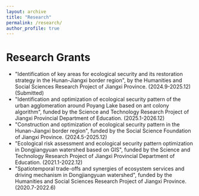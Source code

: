 ```yaml
---
layout: archive
title: "Research"
permalink: /research/
author_profile: true
---
```


Research Grants
=====
* "Identification of key areas for ecological security and its restoration strategy in the Hunan-Jiangxi border region", by the Humanities and Social Sciences Research Project of Jiangxi Province. (2024.9-2025.12) (Submitted)
* "Identification and optimization of ecological security pattern of the urban agglomeration around Poyang Lake based on ant colony algorithm", funded by the Science and Technology Research Project of Jiangxi Provincial Department of Education. (2025.1-2026.12)
* "Construction and optimization of ecological security pattern in the Hunan-Jiangxi border region", funded by the Social Science Foundation of Jiangxi Province. (2024.5-2025.12)
* "Ecological risk assessment and ecological security pattern optimization in Dongjiangyuan watershed based on GIS", funded by the Science and Technology Research Project of Jiangxi Provincial Department of Education. (2021.1-2022.12)
* "Spatiotemporal trade-offs and synergies of ecosystem services and driving mechanism in Dongjiangyuan watershed", funded by the Humanities and Social Sciences Research Project of Jiangxi Province. (2020.7-2022.6)
